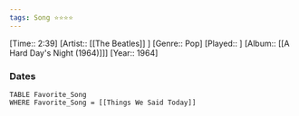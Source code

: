 ```yaml
---
tags: Song ⭐⭐⭐⭐ 
---
```

[Time:: 2:39]
[Artist:: [[The Beatles]] ]
[Genre:: Pop]
[Played:: ]
[Album:: [[A Hard Day's Night (1964)]]]
[Year:: 1964]
### Dates
````dataview
TABLE Favorite_Song
WHERE Favorite_Song = [[Things We Said Today]]
````
